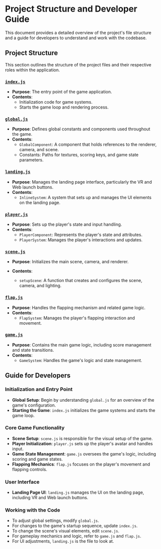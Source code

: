 # Project Structure and Developer Guide

This document provides a detailed overview of the project's file structure and a guide for developers to understand and work with the codebase.

## Project Structure

This section outlines the structure of the project files and their respective roles within the application.

### [`index.js`](./index.js)

- **Purpose**: The entry point of the game application.
- **Contents**:
  - Initialization code for game systems.
  - Starts the game loop and rendering process.

### [`global.js`](./global.js)

- **Purpose**: Defines global constants and components used throughout the game.
- **Contents**:
  - `GlobalComponent`: A component that holds references to the renderer, camera, and scene.
  - Constants: Paths for textures, scoring keys, and game state parameters.

### [`landing.js`](./landing.js)

- **Purpose**: Manages the landing page interface, particularly the VR and Web launch buttons.
- **Contents**:
  - `InlineSystem`: A system that sets up and manages the UI elements on the landing page.

### [`player.js`](./player.js)

- **Purpose**: Sets up the player's state and input handling.
- **Contents**:
  - `PlayerComponent`: Represents the player's state and attributes.
  - `PlayerSystem`: Manages the player's interactions and updates.

### [`scene.js`](./scene.js)

- **Purpose**: Initializes the main scene, camera, and renderer.
- **Contents**:

  - `setupScene`: A function that creates and configures the scene, camera, and lighting.

### [`flap.js`](./flap.js)

- **Purpose**: Handles the flapping mechanism and related game logic.
- **Contents**:
  - `FlapSystem`: Manages the player's flapping interaction and movement.

### [`game.js`](./game.js)

- **Purpose**: Contains the main game logic, including score management and state transitions.
- **Contents**:
  - `GameSystem`: Handles the game's logic and state management.

## Guide for Developers

### Initialization and Entry Point

- **Global Setup**: Begin by understanding `global.js` for an overview of the game's configuration.
- **Starting the Game**: `index.js` initializes the game systems and starts the game loop.

### Core Game Functionality

- **Scene Setup**: `scene.js` is responsible for the visual setup of the game.
- **Player Initialization**: `player.js` sets up the player's avatar and handles input.
- **Game State Management**: `game.js` oversees the game's logic, including scoring and game states.
- **Flapping Mechanics**: `flap.js` focuses on the player's movement and flapping controls.

### User Interface

- **Landing Page UI**: `landing.js` manages the UI on the landing page, including VR and Web launch buttons.

### Working with the Code

- To adjust global settings, modify `global.js`.
- For changes to the game's startup sequence, update `index.js`.
- To change the scene's visual elements, edit `scene.js`.
- For gameplay mechanics and logic, refer to `game.js` and `flap.js`.
- For UI adjustments, `landing.js` is the file to look at.
